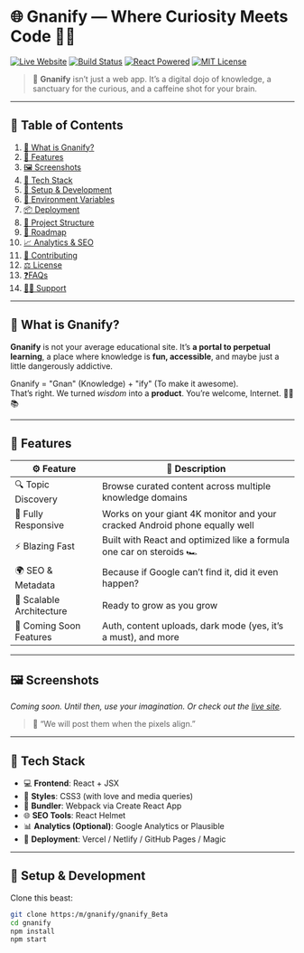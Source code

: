 # 🌐 Gnanify — Where Curiosity Meets Code 🧠✨

[![Live Website](https://img.shields.io/badge/live-gnanify.com-brightgreen?style=flat-square&logo=Google-Chrome)](https://www.gnanify.com)
[![Build Status](https://img.shields.io/badge/build-passing-success?style=flat-square&logo=vercel)]()
[![React Powered](https://img.shields.io/badge/powered%20by-React-61DAFB.svg?style=flat-square&logo=react)](https://reactjs.org)
[![MIT License](https://img.shields.io/github/license/your-username/gnanify?style=flat-square)](LICENSE)

> 🚀 **Gnanify** isn’t just a web app. It’s a digital dojo of knowledge, a sanctuary for the curious, and a caffeine shot for your brain.

---

## 🧭 Table of Contents

1. [🤯 What is Gnanify?](#what-is-gnanify)
2. [🚀 Features](#-features)
3. [🖼 Screenshots](#-screenshots)
4. [🧰 Tech Stack](#-tech-stack)
5. [🔧 Setup & Development](#-setup--development)
6. [🔐 Environment Variables](#-environment-variables)
7. [📦 Deployment](#-deployment)
8. [📁 Project Structure](#-project-structure)
9. [🔮 Roadmap](#-roadmap)
10. [📈 Analytics & SEO](#-analytics--seo)
11. [💌 Contributing](#-contributing)
12. [⚖️ License](#-license)
13. [❓FAQs](#-faqs)
14. [🧙‍♂️ Support](#-support)

---

## 🤯 What is Gnanify?

**Gnanify** is not your average educational site. It’s **a portal to perpetual learning**, a place where knowledge is **fun, accessible**, and maybe just a little dangerously addictive.

Gnanify = "Gnan" (Knowledge) + "ify" (To make it awesome).  
That’s right. We turned *wisdom* into a **product**. You’re welcome, Internet. 🧘‍♀️📚

---

## 🚀 Features

| ⚙ Feature                  | 💬 Description                                                              |
|---------------------------|------------------------------------------------------------------------------|
| 🔍 Topic Discovery         | Browse curated content across multiple knowledge domains                    |
| 📱 Fully Responsive        | Works on your giant 4K monitor and your cracked Android phone equally well  |
| ⚡ Blazing Fast            | Built with React and optimized like a formula one car on steroids 🏎️         |
| 🌍 SEO & Metadata          | Because if Google can’t find it, did it even happen?                        |
| 🔮 Scalable Architecture   | Ready to grow as you grow                                                   |
| 🔐 Coming Soon Features    | Auth, content uploads, dark mode (yes, it’s a must), and more               |

---

## 🖼 Screenshots

_Coming soon. Until then, use your imagination. Or check out the [live site](https://www.gnanify.com)._  
> 🤖 “We will post them when the pixels align.”

---

## 🧰 Tech Stack

- 💻 **Frontend**: React + JSX
- 🎨 **Styles**: CSS3 (with love and media queries)
- 🔧 **Bundler**: Webpack via Create React App
- 🌐 **SEO Tools**: React Helmet
- 📊 **Analytics (Optional)**: Google Analytics or Plausible
- 🚀 **Deployment**: Vercel / Netlify / GitHub Pages / Magic

---

## 🔧 Setup & Development

Clone this beast:

```bash
git clone https:/m/gnanify/gnanify_Beta
cd gnanify
npm install
npm start

